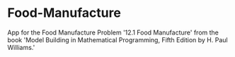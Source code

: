 # Food-Manufacture
App for the Food Manufacture Problem '12.1 Food Manufacture' from the book 'Model Building in Mathematical Programming, Fifth Edition by H. Paul Williams.'
